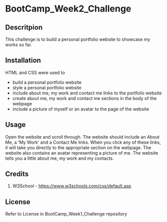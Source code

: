 # BootCamp_Week2_Challenge


## Descritpion

This challenge is to build a personal portfolio website to showcase my works so far. 

## Installation

HTML and CSS were used to
- build a personal portfolio website
- style a personal portfolio website
- include about me, my work and contact me links to the portfolio website
- create about me, my work and contact me sections in the body of the webpage
- include a picture of myself or an avatar to the page of the website

## Usage

Open the website and scroll through. The website should include an About Me, a 'My Work' and a Contact Me links. When you click any of these links, it will take you directly to the appropriate section on the webpage. The website also contains an avatar representing a picture of me. The website tells you a little about me, my work and my contacts.

## Credits

1. W3School - https://www.w3schools.com/css/default.asp

## License

Refer to License in BootCamp_Week1_Challenge repository